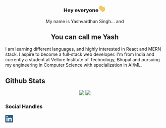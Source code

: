 ### <p align="center">Hey everyone<img src=wave.gif width=24px></img></p>
<p align="center">My name is Yashvardhan Singh... and</p>
<h2 align="center">You can call me Yash</h2>

I am learning different languages, and highly interested in React and MERN stack. I aspire to become a full-stack web developer.
I'm from India and currently a student at Vellore Institute of Technology, Bhopal and pursuing my engineering in Computer Science with specialization in AI/ML.

## Github Stats
<p align="center">
<img height="172px" src = "https://github-readme-stats.vercel.app/api?username=yvs2701&count_private=true&show_icons=true&theme=dracula" ></img>
<img height="172px" src = "https://github-readme-stats.vercel.app/api/top-langs/?username=yvs2701&layout=compact&theme=dracula" ></img>
</p>

### Social Handles
<p>
  <a href="https://www.linkedin.com/in/yashv27/"><img width="24px" src="https://github.com/yvs2701/yvs2701/blob/main/linkedIn.png"></img></a>
  <!--<br>
  <a href="https://stackoverflow.com/users/16084581/yashv"><img src="https://stackoverflow.com/users/flair/16084581.png?theme=dark" width="208" height="58" alt="profile for Yashv at Stack Overflow, Q&amp;A for professional and enthusiast programmers" title="profile for Yashv at Stack Overflow, Q&amp;A for professional and enthusiast programmers"></a>-->
</p>
<!--
Here are some ideas to get you started:

- 🔭 I’m currently working on ...
- 🌱 I’m currently learning ...
- 👯 I’m looking to collaborate on ...
- 🤔 I’m looking for help with ...
- 💬 Ask me about ...
- 📫 How to reach me: ...
- 😄 Pronouns: ...
- ⚡ Fun fact: ...
-->
